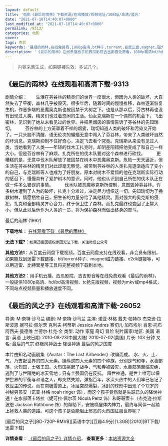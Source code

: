 ```yaml
---
layout: default
title: '电影《最后的雨林》下载资源/在线播放/视频地址/1080p/高清/蓝光'
date: "2021-07-10T14:40:07+0800"
last_modified_at: "2021-07-10T14:40:07+0800"
permalink: /9313/
categories: 电影
cover:
tags: 电影
keywords: '最后的雨林,在线免费看,1080p高清,bt种子,torrent,百度云盘,magnet,磁力链,迅雷下载资源'
description: '《最后的雨林》在线云播放手机西瓜影院吉吉影音免费看，1080p高清bd/hd未删减完整版和tc抢先枪版，mkv/mp4格式，附带bt/torrent种子、magnet/磁力链、百度云盘、网盘资源迅雷下载链接'
---
```


>内容采集生成，如果链接失效，多试几个。


## 《最后的雨林》在线观看和高清下载-9313

剧情介绍：　　生活在芬谷林的精灵们的世界一度很大，但因为人类的破坏，大自然失去了平衡，森林几乎被毁灭。很多年后，随着时间的慢慢推移，森林逐渐恢复生机，作恶多端的恶魔奥克斯也被囚禁于大树之下。也是从那以后，芬古林再也没有出现过人类，精灵们也过着悠闲的生活。仙女克瑞斯在一个偶然的机会下，飞出密林，见识到了她从未看见过的世界。并把黑烟囱的事情告诉了芬谷林的先知瑞切。  　　芬谷林的上方笼罩着不祥的烟雾，瑞切知道人类的破坏和污染又开始了。一只头脑不清醒、语无伦次的蝙蝠无意中闯入了芬谷林，带来了人类破坏自然的坏消息。克瑞斯抑制不住好奇心，决定飞去看个究竟。克瑞斯从来没有见过人类，当她看到了人类——年轻的伐木工扎克时，却阴差阳错把他变成了和自己一样大小。但是芬谷林有了麻烦，扎克所在的伐木队要对这个森林进行砍伐。  　　更糟糕的是，无意中伐木队解放了被囚禁在树木中恶魔奥克斯。危险一天天逼近，但生活在芬谷林的精灵们对此却毫无察觉。被带到芬谷林的人类扎克逐渐适应了变小的自己，与克瑞斯等人也成为了好朋友。原本对树木不爱惜的他在克瑞斯实际行动的感召下，慢慢具有了爱护树木的意识。同时，他也认识到自己所在的伐木队正在做一件多么错误的事情。  　　伐木队被恶魔奥克斯所控制，意图毁掉芬谷林。许多树木遭到了人为的破坏，扎克十分难过，决定尽力组织这一切。先知瑞切为了挽救树林，情愿牺牲自己，把生长的力量分给了其他精灵。面对强大的奥克斯的侵犯，扎克和全部精灵齐心合力，终于保卫住了森林。而扎克最终也变回了正常大小，但从此以后他作为人类的一员，将为保护森林而做出终身的奋斗。


最后的雨林 (1992)

**下载地址**： [在线观看下载 《最后的雨林》](https://www.btbtdy.me/btdy/dy9651.html) 


**无法下载?**：`如果迅雷因版权原因无法下载，关注微信公众号 `

**其他方法1**：从百度云网盘下载视频，百度云网盘支持在线观看，非会员有限制，如果能找到迅雷下载链接、bt/torrent种子、magnet磁力链接、e2dk链接等，可以用迅雷、比特彗星等工具将完整视频下载到本地。

**其他方法2**：用手机云播、西瓜影院、吉吉影音等在线免费观看《最后的雨林》，一般提供1080p高清、hd/bd高清视频、tc抢先版视频，视频为mkv或mp4格式，不同站点视频质量和播放速度不同。


## 《最后的风之子》在线观看和高清下载-26052

导演: M·奈特·沙马兰 编剧: M·奈特·沙马兰 主演: 诺亚·林格 戴夫·帕特尔 杰克逊·拉斯波恩 妮可拉·佩尔茨 克利夫·柯蒂斯 Jessica Andres 赛切儿·加布埃尔 肖恩·托布 阿西夫·曼德维 兰德尔·杜克·金 类型: 动作 家庭 奇幻 冒险 制片国家/地区: 美国 语言: 英语 上映日期: 2010-08-23(中国大陆) 2010-07-02(美国) 片长: 103 分钟 又名: 最后的气宗 终极风神战士 降世神通 最后的风之国度

本片由知名动画剧集《Avatar：The Last Airbender》改编而成。 水、火、土、气，乃支配世界的四大元素。操纵这四大元素的四个种族，分别是气和寺，水善部落，火烈国，土强王国。火烈国挑起了战争，气和寺被毁灭，水善部落面临灭绝，逃到了与世隔绝的冰天雪地；只有土强国仍在反抗。 降世神通，是世上唯可以保护世界的平衡与和谐之人，却突然失踪。弹指百年，水深火热中的人们早已忘记了救世主的传说。而在南极雪原上，冰层突然爆裂，冰封的球形中出现了个12岁的神秘男孩安（诺亚·林格 noah ringer 饰），而这个孩子竟然就是失踪已久的降世神通！在水部落卡塔拉（妮可拉·佩尔茨 Nicola Peltz 饰）和哥哥索卡（杰克逊·拉斯波恩 Jackson Rathbone 饰）的帮助下，安被唤醒体内神力，最终与同伴一起踏上拯救人类的道路。可这个孩子是否能阻止邪恶的火烈国征服世界呢？


[最后的风之子][BD-720P-RMVB][英语中字][豆瓣4.9分][1.3GB][2010][BT下载/迅雷下载]

**详情查看**： [《最后的风之子》详情介绍](/movie/26052/)， **查看更多**：[本站资源大全](/movie/t/all/)

